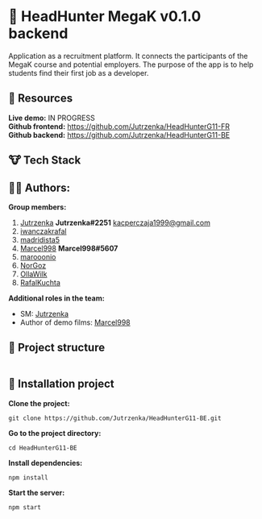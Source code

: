 # :construction_worker: HeadHunter MegaK v0.1.0 backend
Application as a recruitment platform. It connects the participants of the MegaK course and potential employers. The purpose of the app is to help students find their first job as a developer.
## :bear: Resources
**Live demo:** IN PROGRESS \
**Github frontend:** https://github.com/Jutrzenka/HeadHunterG11-FR \
**Github backend:** https://github.com/Jutrzenka/HeadHunterG11-BE
## :cow: Tech Stack

## :guardsman: Authors:
**Group members:**
1. [Jutrzenka](https://github.com/Jutrzenka) **Jutrzenka#2251** kacperczaja1999@gmail.com
2. [iwanczakrafal](https://github.com/iwanczakrafal)
3. [madridista5](https://github.com/madridista5)
4. [Marcel998](https://github.com/Marcel998) **Marcel998#5607**
5. [marooonio](https://github.com/marooonio)
6. [NorGoz](https://github.com/NorGoz)
7. [OllaWilk](https://github.com/OllaWilk)
8. [RafalKuchta](https://github.com/RafalKuchta)

**Additional roles in the team:**
- SM: [Jutrzenka](https://github.com/Jutrzenka)
- Author of demo films: [Marcel998](https://github.com/Marcel998)

## :camel: Project structure
```

```
## :dragon_face: Installation project

**Clone the project:**
```
git clone https://github.com/Jutrzenka/HeadHunterG11-BE.git
```
**Go to the project directory:**
```
cd HeadHunterG11-BE
```
**Install dependencies:**
```
npm install
```
**Start the server:**
```
npm start
```
